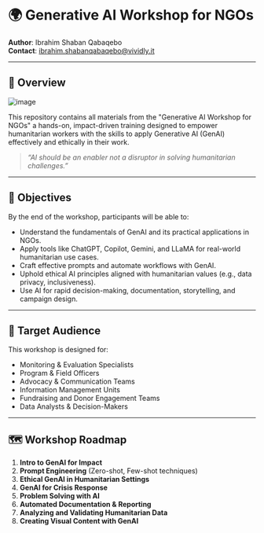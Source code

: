 # 🌍 Generative AI Workshop for NGOs

**Author**: Ibrahim Shaban Qabaqebo  
**Contact**: ibrahim.shabanqabaqebo@vividly.it

---

## 🧠 Overview

![image](https://github.com/user-attachments/assets/9469f83f-dafc-490d-b5f4-7a948abaf768)


This repository contains all materials from the "Generative AI Workshop for NGOs" a hands-on, impact-driven training designed to empower humanitarian workers with the skills to apply Generative AI (GenAI) effectively and ethically in their work.

> _“AI should be an enabler not a disruptor in solving humanitarian challenges.”_

---

## 🎯 Objectives

By the end of the workshop, participants will be able to:
- Understand the fundamentals of GenAI and its practical applications in NGOs.
- Apply tools like ChatGPT, Copilot, Gemini, and LLaMA for real-world humanitarian use cases.
- Craft effective prompts and automate workflows with GenAI.
- Uphold ethical AI principles aligned with humanitarian values (e.g., data privacy, inclusiveness).
- Use AI for rapid decision-making, documentation, storytelling, and campaign design.

---

## 👥 Target Audience

This workshop is designed for:
- Monitoring & Evaluation Specialists  
- Program & Field Officers  
- Advocacy & Communication Teams  
- Information Management Units  
- Fundraising and Donor Engagement Teams  
- Data Analysts & Decision-Makers

---

## 🗺️ Workshop Roadmap

1. **Intro to GenAI for Impact**
2. **Prompt Engineering** (Zero-shot, Few-shot techniques)
3. **Ethical GenAI in Humanitarian Settings**
4. **GenAI for Crisis Response**
5. **Problem Solving with AI**
6. **Automated Documentation & Reporting**
7. **Analyzing and Validating Humanitarian Data**
8. **Creating Visual Content with GenAI**
